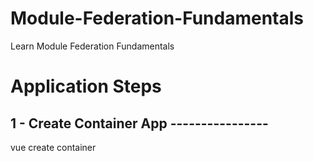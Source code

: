 # Module-Federation-Fundamentals
Learn Module Federation Fundamentals

# Application Steps
## 1 - Create Container App ----------------
vue create container
